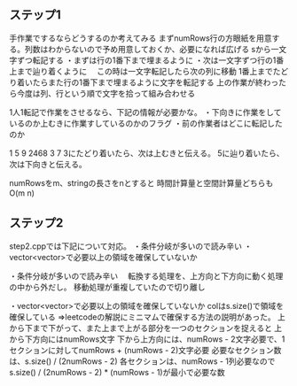 ## ステップ1
手作業でするならどうするのか考えてみる
まずnumRows行の方眼紙を用意する。列数はわからないので予め用意しておくか、必要になれば広げる
sから一文字ずつ転記する
・まずは行の1番下まで埋まるように
・次は一文字ずつ行の1番上まで辿り着くように
　この時は一文字転記したら次の列に移動
1番上までたどり着いたらまた行の1番下まで埋まるように文字を転記する
上の作業が終わったら今度は列、行という順で文字を拾って組み合わせる

1人1転記で作業をさせるなら、下記の情報が必要かな。
・下向きに作業をしているのか上むきに作業すしているのかのフラグ
・前の作業者はどこに転記したのか

1 5 9
2468
3 7
3にたどり着いたら、次は上むきと伝える。
5に辿り着いたら、次は下向きと伝える。

numRowsをm、stringの長さをnとすると
時間計算量と空間計算量どちらもO(m n)

## ステップ2
step2.cppでは下記について対応。
・条件分岐が多いので読み辛い
・vector<vector<char>>で必要以上の領域を確保していないか

・条件分岐が多いので読み辛い
　転換する処理を、上方向と下方向に動く処理の中から外だし。
  移動処理が重複していたので切り離し

・vector<vector<char>>で必要以上の領域を確保していないか
  colはs.size()で領域を確保している
  =>leetcodeの解説にミニマムで確保する方法の説明があった。
    上から下まで下がって、また上まで上がる部分を一つのセクションを捉えると
    上から下方向にはnumRows文字
    下から上方向には、numRows - 2文字必要で、1セクションに対してnumRows + (numRows - 2)文字必要
    必要なセクション数は、s.size() / (2numRows - 2)
    各セクションは、numRows - 1列必要なのでs.size() / (2numRows - 2) * (numRows - 1)が最小で必要な数

step2_1.cpp
step2.cppのvector<vector<char>>からvector<string>へ
  Yoshiki-Iwasaさんの回答を参照
  何度か調べた気がするが効率のいいstringの繋げ方を調べてみる

  stringstreamは前に一度使った気がするけど、効率的でないのか。
  >Is std::stringstream any better for this purpose?
  >No, iostreams are notoriously slow (in spite of theoretical possible high speed):
  >you can be reasonably sure that it will be slower than most any alternative, due to flawed locale support.
  https://www.reddit.com/r/cpp_questions/comments/wxiyg1/most_efficient_way_to_concatenate_strings/

  こちらの中でも色々議論されている
  reserveを使って予め必要なメモリを確保しておけば先確保を減らすことができる。
  https://stackoverflow.com/questions/611263/efficient-string-concatenation-in-c

step2_2.cpp
step2_1.cppで使っていたbool is_downforwardをint directionに置き換え
fhiyoの回答を参考
個人的には、boolで管理した方が理解しやすいと感じた。
row += directionまでいかないとdirectionがどう動作するのか理解できないからか

## ステップ3
**3回書き直しやりましょう、といっているのは、不自然なところや負荷の高いところは覚えられないからです。**
step2_1.cppを用いる

## 他の方の解法
・確かに、領域確保にいきなり数式が出てくると何をしているのか理解できないので
  コメントで補足があった方が良さそう
・テーブル全部埋める必要はなくて、行ごとに文字列を入れる
  なるほどです。空間計算量を抑えられますね。
https://github.com/Yoshiki-Iwasa/Arai60/pull/65/commits/fba81a9cffadbaf178b3f63871ab2ea644ec790d

>文字列を走査しながら各文字に行番号(ArrayListのindex番号)を振る
>`s = "PAYPALISHIRING"`, `numRows = 3` であれば `01210121012101`
こういう法則に気づけるようになりたい。ここからだとvector<string>での解法を導き出せそう。

・1行でのifや三項演算子を自分は使わないので読むのに少し苦労した。

>Google Style Guide は条件が1行、中身が1行のときだけぶら下がりを許容としています。
>時々、編集を重ねているうちに事故を起こすんですよ。
  こんな視点もあるんですね。
https://github.com/Hurukawa2121/leetcode/pull/5#discussion_r1874549052
https://github.com/katsukii/leetcode/pull/7/commits/53f8587b823e99f591e551ecdfc3315d97b203db

上方向とした方向の処理をboolで管理していたけど、int directionで表す方法がある
これを使ってrowの更新を行う
https://github.com/fhiyo/leetcode/pull/58/commits/8689c74cda55693bdaaeca6721e9c80c9aaacf02#diff-9924eba75ce80cfb26b487ccdaaf7bae5d8affe8661b63382ef4051a602e81f6
## Discorなど

